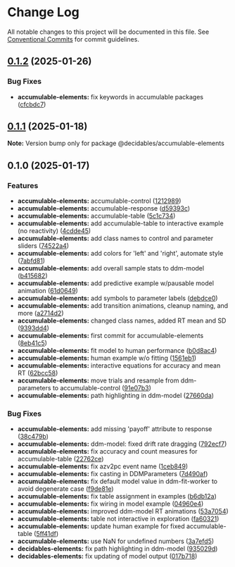 # Change Log

All notable changes to this project will be documented in this file.
See [Conventional Commits](https://conventionalcommits.org) for commit guidelines.

## [0.1.2](https://github.com/decidables/decidables/compare/@decidables/accumulable-elements@0.1.1...@decidables/accumulable-elements@0.1.2) (2025-01-26)


### Bug Fixes

* **accumulable-elements:** fix keywords in accumulable packages ([cfcbdc7](https://github.com/decidables/decidables/commit/cfcbdc79b68c767dce44a8b0a5c5918a2cb87726))



## [0.1.1](https://github.com/decidables/decidables/compare/@decidables/accumulable-elements@0.1.0...@decidables/accumulable-elements@0.1.1) (2025-01-18)

**Note:** Version bump only for package @decidables/accumulable-elements





## 0.1.0 (2025-01-17)


### Features

* **accumulable-elements:** accumulable-control ([1212989](https://github.com/decidables/decidables/commit/121298937ec29c274dc68c000274e38280998829))
* **accumulable-elements:** accumulable-response ([d59393c](https://github.com/decidables/decidables/commit/d59393cbe7a448dc133842b50183f0b22ae5bca1))
* **accumulable-elements:** accumulable-table ([5c1c734](https://github.com/decidables/decidables/commit/5c1c73463e4a549fe3161dcd0e5d3fa2e513df31))
* **accumulable-elements:** add accumulable-table to interactive example (no reactivity) ([4cdde45](https://github.com/decidables/decidables/commit/4cdde45ddf34e7c210a0854954e4d71516b0c6fa))
* **accumulable-elements:** add class names to control and parameter sliders ([74522a4](https://github.com/decidables/decidables/commit/74522a4c71a90db5b71e5e814a3f5d20e8977466))
* **accumulable-elements:** add colors for 'left' and 'right', automate style ([7abfd81](https://github.com/decidables/decidables/commit/7abfd814270a0b8962770eb6ecf4f043eba49ada))
* **accumulable-elements:** add overall sample stats to ddm-model ([b415682](https://github.com/decidables/decidables/commit/b4156825d0b92db584d1bbc66236c88dd6c604d6))
* **accumulable-elements:** add predictive example w/pausable model animation ([61d0649](https://github.com/decidables/decidables/commit/61d06493e567ae6ef8d06c0da77f1cd62ea0489b))
* **accumulable-elements:** add symbols to parameter labels ([debdce0](https://github.com/decidables/decidables/commit/debdce0c0f22895d08d6bd72104db115e383f8f3))
* **accumulable-elements:** add transition animations, cleanup naming, and more ([a2714d2](https://github.com/decidables/decidables/commit/a2714d25045ac724ae26ba9a6f40f41c5d89497f))
* **accumulable-elements:** changed class names, added RT mean and SD ([9393dd4](https://github.com/decidables/decidables/commit/9393dd42f114f55257848be18eecf0c25ab22631))
* **accumulable-elements:** first commit for accumulable-elements ([8eb41c5](https://github.com/decidables/decidables/commit/8eb41c5c2c2accb0df718db4ddf1a29a61a9a86b))
* **accumulable-elements:** fit model to human performance ([b0d8ac4](https://github.com/decidables/decidables/commit/b0d8ac4f2f50d387dfbac0365a632923935066a7))
* **accumulable-elements:** human example w/o fitting ([1561eb1](https://github.com/decidables/decidables/commit/1561eb1164e549e2efff4e6532bfed19cb8972c2))
* **accumulable-elements:** interactive equations for accuracy and mean RT ([62bcc58](https://github.com/decidables/decidables/commit/62bcc581843e737db42b8b880865ba91175c189c))
* **accumulable-elements:** move trials and resample from ddm-parameters to accumulable-control ([91e07b3](https://github.com/decidables/decidables/commit/91e07b3397a8e642049dcee9fe9bd7709ec1228f))
* **accumulable-elements:** path highlighting in ddm-model ([27660da](https://github.com/decidables/decidables/commit/27660dab87b1c611c1cfc742e1d83997869e5be9))


### Bug Fixes

* **accumulable-elements:** add missing 'payoff' attribute to response ([38c479b](https://github.com/decidables/decidables/commit/38c479b00bfba36305a464119d4824e04d1a4918))
* **accumulable-elements:** ddm-model: fixed drift rate dragging ([792ecf7](https://github.com/decidables/decidables/commit/792ecf76a14237a3a4fed46f9e1a02760aa1d417))
* **accumulable-elements:** fix accuracy and count measures for accumulable-table ([22762ce](https://github.com/decidables/decidables/commit/22762ce1bd8d6a645daa40075687e73c76c8bf2e))
* **accumulable-elements:** fix azv2pc event name ([1ceb849](https://github.com/decidables/decidables/commit/1ceb849c4726def109f67b45cf22862135135e29))
* **accumulable-elements:** fix casting in DDMParameters ([7d490af](https://github.com/decidables/decidables/commit/7d490af4960fe063ad6b863c1872fe7e2d74250b))
* **accumulable-elements:** fix default model value in ddm-fit-worker to avoid degenerate case ([f9de81e](https://github.com/decidables/decidables/commit/f9de81e63cbe55b69a39578091bd98b12d42086e))
* **accumulable-elements:** fix table assignment in examples ([b6db12a](https://github.com/decidables/decidables/commit/b6db12a38f06f6940fc2b53c0c95628d59259f9d))
* **accumulable-elements:** fix wiring in model example ([04960e4](https://github.com/decidables/decidables/commit/04960e4d530a01781c97b8dc9392fda434ac98e1))
* **accumulable-elements:** improved ddm-model RT animations ([53a7054](https://github.com/decidables/decidables/commit/53a705468f7c46bb065dc3d86e79e0f02ad3ed65))
* **accumulable-elements:** table not interactive in exploration ([fa60321](https://github.com/decidables/decidables/commit/fa60321cd99f6a6e423d6899a6d250ebad183164))
* **accumulable-elements:** update human example for fixed accumulable-table ([5ff41df](https://github.com/decidables/decidables/commit/5ff41df5123aa1faed04f3e7d2a06d1a0167bd07))
* **accumulable-elements:** use NaN for undefined numbers ([3a7efd5](https://github.com/decidables/decidables/commit/3a7efd5b542d0b31ffb373ee1737daf7523dc27d))
* **decidables-elements:** fix path highlighting in ddm-model ([935029d](https://github.com/decidables/decidables/commit/935029d3c82076b25e86a5954444d3047c71cd2e))
* **decidables-elements:** fix updating of model output ([017b718](https://github.com/decidables/decidables/commit/017b71855c9b4078ec80fceba908bf047eafc6eb))
